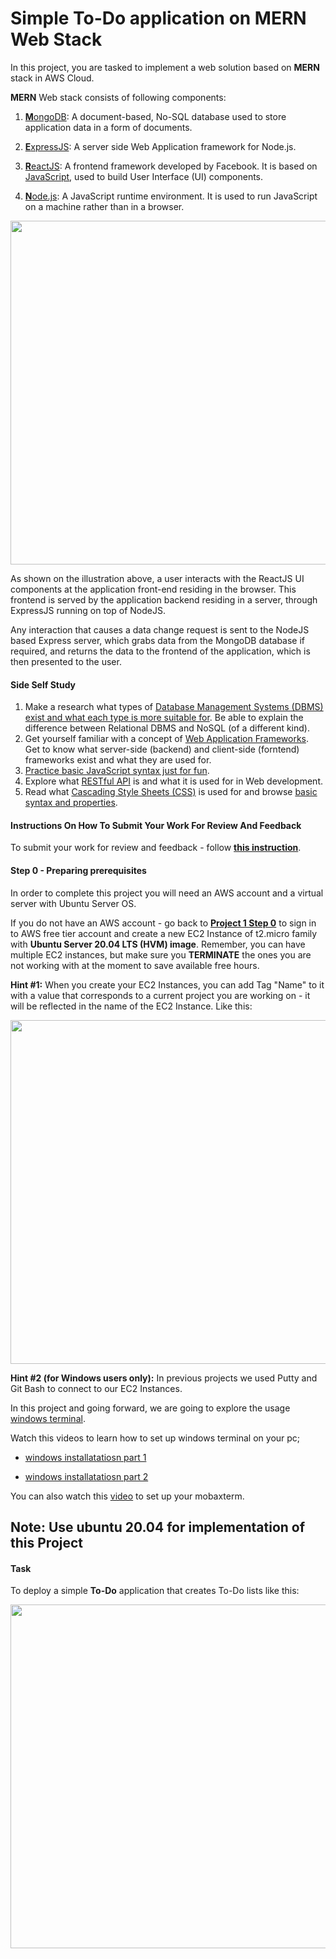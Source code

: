 # Simple To-Do application on MERN Web Stack 

In this project, you are tasked to implement a web solution based on **MERN** stack in AWS Cloud.

**MERN** Web stack consists of following components:

1. [**M**ongoDB](https://www.mongodb.com): A document-based, No-SQL database used to store application data in a form of documents.

2. [**E**xpressJS](https://expressjs.com): A server side Web Application framework for Node.js.

3. [**R**eactJS](https://reactjs.org): A frontend framework developed by Facebook. It is based on [JavaScript](https://www.javascript.com), used to build User Interface (UI) components.

4. [**N**ode.js](https://nodejs.org/en/): A JavaScript runtime environment. It is used to run JavaScript on a machine rather than in a browser.


<img src="https://darey.io/wp-content/uploads/2021/02/MERN-stack.png"  width="936px" height="550px">


As shown on the illustration above, a user interacts with the ReactJS UI components at the application front-end residing in the browser. This frontend is served by the application backend residing in a server, through ExpressJS running on top of NodeJS.

Any interaction that causes a data change request is sent to the NodeJS based Express server, which grabs data from the MongoDB database if required, and returns the data to the frontend of the application, which is then presented to the user.

#### Side Self Study

1. Make a research what types of [Database Management Systems (DBMS) exist and what each type is more suitable for](https://www.alooma.com/blog/types-of-modern-databases). Be able to explain the difference between Relational DBMS and NoSQL (of a different kind).
2. Get yourself familiar with a concept of [Web Application Frameworks](https://en.wikipedia.org/wiki/Web_framework). Get to know what server-side (backend) and client-side (forntend) frameworks exist and what they are used for.
3. [Practice basic JavaScript syntax just for fun](https://www.w3schools.com/js/js_intro.asp).
4. Explore what [RESTful API](https://restfulapi.net) is and what it is used for in Web development.
5. Read what [Cascading Style Sheets (CSS)](https://en.wikipedia.org/wiki/CSS) is used for and browse [basic syntax and properties](https://www.w3schools.com/css/css_intro.asp).

#### Instructions On How To Submit Your Work For Review And Feedback

To submit your work for review and feedback - follow [**this instruction**](https://starter-pbl.darey.io/en/latest/submission.html).

#### Step 0 - Preparing prerequisites

In order to complete this project you will need an AWS account and a virtual server with Ubuntu Server OS.

If you do not have an AWS account - go back to **[Project 1 Step 0](https://starter-pbl.darey.io/en/latest/project1.html)** to sign in to AWS free tier account and create a new EC2 Instance of t2.micro family with **Ubuntu Server 20.04 LTS (HVM) image**. Remember, you can have multiple EC2 instances, but make sure you **TERMINATE** the ones you are not working with at the moment to save available free hours.

**Hint #1:** When you create your EC2 Instances, you can add Tag "Name" to it with a value that corresponds to a current project you are working on - it will be reflected in the name of the EC2 Instance. Like this:

<img src="https://darey.io/wp-content/uploads/2021/02/EC2_tag.png"  width="936px" height="550px">


**Hint #2 (for Windows users only):** In previous projects we used Putty and Git Bash to connect to our EC2 Instances. 

In this project and going forward, we are going to explore the usage [windows terminal](https://docs.microsoft.com/en-us/windows/terminal/install).

Watch this videos to learn how to set up windows terminal on your pc;

- [windows installatatiosn part 1](https://youtu.be/R-qcpehB5HY)

- [windows installatatiosn part 2](https://youtu.be/jsNIlK5s6pI)




You can also watch this [video](https://youtu.be/g8XiC9Q2EEE) to set up your mobaxterm.

## Note: **Use ubuntu 20.04 for implementation of this Project**

#### Task

To deploy a simple **To-Do** application that creates To-Do lists like this:

<img src="https://drive.google.com/uc?export=view&id=1lVpIHgDj6hUknNZu4yHO-Nrr4OyiO2fs"  width="936px" height="550px">









